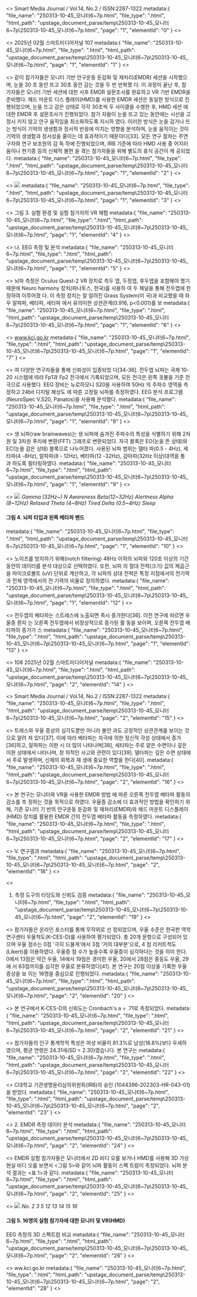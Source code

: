 <<BLOCKEND>>
Smart Media Journal / Vol.14, No.2 / ISSN:2287-1322
metadata:{
  "file_name": "250313-10-45_모니터6~7p.html",
  "file_type": ".html",
  "html_path": "upstage_document_parse/temp\\250313-10-45_모니터6~7p\\250313-10-45_모니터6~7p.html",
  "page": "1",
  "elementId": "0"
}
<<BLOCKEND>>

<<BLOCKEND>>
2025년 02월 스마트미디어저널 107
metadata:{
  "file_name": "250313-10-45_모니터6~7p.html",
  "file_type": ".html",
  "html_path": "upstage_document_parse/temp\\250313-10-45_모니터6~7p\\250313-10-45_모니터6~7p.html",
  "page": "1",
  "elementId": "1"
}
<<BLOCKEND>>

<<BLOCKEND>>
같이 참가자들은 모니터 기반 안구운동 둔감화
및 재처리(EMDR) 세션을 시작했으며, 눈을 30
초 동안 뜨고 30초 동안 감는 것을 두 번 반복했
다. 이 과정이 끝난 후, 참가자들은 모니터 기반
세션에 대한 사후 EMDR 설문조사를 완료하고
VR 기반 EMDR을 준비했다. 헤드 마운트 디스
플레이(HMD)를 사용한 EMDR 세션은 동일한
방식으로 진행되었으며, 눈을 뜨고 감은 상태로
각각 30초씩 두 사이클을 수행한 후, HMD 세션
에 대한 EMDR 후 설문조사가 진행되었다. 참가
자들이 눈을 뜨고 있는 동안에는 시선을 고정시
키지 않고 안구 움직임을 최소화하도록 지시하
였다. 이러한 방식은 눈을 감거나 뜨는 방식이
기억의 생생함과 정서적 반응에 미치는 영향을
분석하며, 눈을 움직이는 것이 기억의 생생함과
정서성을 줄이는 데 효과적이기 때문이다[33].
모든 연구 절차는 주연구자와 연구 보조원의 감
독 하에 진행되었으며, IRB 기준에 따라 HMD
사용 중 어지러움이나 현기증 등의 신체적 불편
을 겪는 참가자들을 위해 별도의 휴식 공간이 제
공되었다.
metadata:{
  "file_name": "250313-10-45_모니터6~7p.html",
  "file_type": ".html",
  "html_path": "upstage_document_parse/temp\\250313-10-45_모니터6~7p\\250313-10-45_모니터6~7p.html",
  "page": "1",
  "elementId": "2"
}
<<BLOCKEND>>

<<BLOCKEND>>
![](./Items/3_page_1_figure_1.png)
metadata:{
  "file_name": "250313-10-45_모니터6~7p.html",
  "file_type": ".html",
  "html_path": "upstage_document_parse/temp\\250313-10-45_모니터6~7p\\250313-10-45_모니터6~7p.html",
  "page": "1",
  "elementId": "3"
}
<<BLOCKEND>>

<<BLOCKEND>>
그림 3. 실험 환경 및 실험 참가자의 VR 체험
metadata:{
  "file_name": "250313-10-45_모니터6~7p.html",
  "file_type": ".html",
  "html_path": "upstage_document_parse/temp\\250313-10-45_모니터6~7p\\250313-10-45_모니터6~7p.html",
  "page": "1",
  "elementId": "4"
}
<<BLOCKEND>>

<<BLOCKEND>>
나. EEG 측정 및 분석
metadata:{
  "file_name": "250313-10-45_모니터6~7p.html",
  "file_type": ".html",
  "html_path": "upstage_document_parse/temp\\250313-10-45_모니터6~7p\\250313-10-45_모니터6~7p.html",
  "page": "1",
  "elementId": "5"
}
<<BLOCKEND>>

<<BLOCKEND>>
뇌파 측정은 Oculus Quest-2 VR 장치로 측두
엽, 두정엽, 후두엽을 포함해야 했기 때문에
Neuro harmony 장치(파나토스, 한국)를 사용하
여 두 채널을 통해 전두엽에 한정하여 이루어졌
다. 이 측정 장치는 잘 알려진 Grass System(미
국)과 비교했을 때 좌우 알파파, 베타파, 세타파
에서 유의미한 상관관계(0.916, p<0.001)를 보
metadata:{
  "file_name": "250313-10-45_모니터6~7p.html",
  "file_type": ".html",
  "html_path": "upstage_document_parse/temp\\250313-10-45_모니터6~7p\\250313-10-45_모니터6~7p.html",
  "page": "1",
  "elementId": "6"
}
<<BLOCKEND>>

<<BLOCKEND>>
www.kci.go.kr
metadata:{
  "file_name": "250313-10-45_모니터6~7p.html",
  "file_type": ".html",
  "html_path": "upstage_document_parse/temp\\250313-10-45_모니터6~7p\\250313-10-45_모니터6~7p.html",
  "page": "1",
  "elementId": "7"
}
<<BLOCKEND>>

<<BLOCKEND>>
여 다양한 연구자들을 통해 신뢰성이 입증되었
다[34-36]. 전두엽 뇌파는 국제 10-20 시스템에
따라 Fp1과 Fp2 전극에서 기록되었으며, 모든
전극은 왼쪽 귓불을 기준 전극으로 사용했다.
EEG 장비는 뉴로하모니 S20을 사용하여 50Hz
의 주파수 영역을 측정하고 24bit 디지털 해상도
에 따른 고정밀 뇌파를 측정하였다. EEG 분석
프로그램(NeuroSpec V.S20, Panatos)을 사용해
분석했다.
metadata:{
  "file_name": "250313-10-45_모니터6~7p.html",
  "file_type": ".html",
  "html_path": "upstage_document_parse/temp\\250313-10-45_모니터6~7p\\250313-10-45_모니터6~7p.html",
  "page": "1",
  "elementId": "8"
}
<<BLOCKEND>>

<<BLOCKEND>>
생 뇌파(raw brainwaves)는 생 뇌파에 숨겨진
주파수의 특성을 식별하기 위해 2차원 및 3차원
푸리에 변환(FFT) 그래프로 변환되었다. 자극
블록은 EO(눈을 뜬 상태)와 EC(눈을 감은 상태)
블록으로 나누어졌다. 사용된 뇌파 범위는 델타
파(0.5 - 4Hz), 세타파(4 -8Hz), 알파파(8 - 12Hz),
베타파(12 -32Hz), 감마파(32Hz 이상)대역을 통
과 하도록 필터링하였다.
metadata:{
  "file_name": "250313-10-45_모니터6~7p.html",
  "file_type": ".html",
  "html_path": "upstage_document_parse/temp\\250313-10-45_모니터6~7p\\250313-10-45_모니터6~7p.html",
  "page": "1",
  "elementId": "9"
}
<<BLOCKEND>>

<<BLOCKEND>>
![](./Items/10_page_1_figure_2.png)
*Gamma (32Hz~) N Awareness
Beta(12~32Hz) Alertness
Alpha (8~12Hz) Relaxed
Theta (4~8Hz) Tired
Delta (0.5~4Hz) Sleep*
#### 그림 4. 뇌파 타입과 왼쪽 베타파 밴드
metadata:{
  "file_name": "250313-10-45_모니터6~7p.html",
  "file_type": ".html",
  "html_path": "upstage_document_parse/temp\\250313-10-45_모니터6~7p\\250313-10-45_모니터6~7p.html",
  "page": "1",
  "elementId": "10"
}
<<BLOCKEND>>

<<BLOCKEND>>
노이즈를 방지하기 위해(notch filtering)
48Hz 이하의 뇌파와 120초 이상의 기간 동안의
데이터를 분석 대상으로 선택하였다. 또한, 뇌파
의 절대 전력(크기) 값의 제곱근을 마이크로볼트
(uV) 단위로 계산하고, 각 뇌파의 상대 전력은
특정 지점에서의 전기력과 전체 영역에서의 전
기력의 비율로 정의하였다.
metadata:{
  "file_name": "250313-10-45_모니터6~7p.html",
  "file_type": ".html",
  "html_path": "upstage_document_parse/temp\\250313-10-45_모니터6~7p\\250313-10-45_모니터6~7p.html",
  "page": "1",
  "elementId": "12"
}
<<BLOCKEND>>

<<BLOCKEND>>
전두엽의 베타파는 스트레스에 노출되면 즉시
증가한다[36]. 이전 연구에 따르면 우울증 환자
는 오른쪽 전두엽에서 비정상적으로 증가된 활
동을 보이며, 오른쪽 전두엽 베타파의 증가가 스
metadata:{
  "file_name": "250313-10-45_모니터6~7p.html",
  "file_type": ".html",
  "html_path": "upstage_document_parse/temp\\250313-10-45_모니터6~7p\\250313-10-45_모니터6~7p.html",
  "page": "1",
  "elementId": "13"
}
<<BLOCKEND>>

<<BLOCKEND>>
108 2025년 02월 스마트미디어저널
metadata:{
  "file_name": "250313-10-45_모니터6~7p.html",
  "file_type": ".html",
  "html_path": "upstage_document_parse/temp\\250313-10-45_모니터6~7p\\250313-10-45_모니터6~7p.html",
  "page": "2",
  "elementId": "14"
}
<<BLOCKEND>>

<<BLOCKEND>>
Smart Media Journal / Vol.14, No.2 / ISSN:2287-1322
metadata:{
  "file_name": "250313-10-45_모니터6~7p.html",
  "file_type": ".html",
  "html_path": "upstage_document_parse/temp\\250313-10-45_모니터6~7p\\250313-10-45_모니터6~7p.html",
  "page": "2",
  "elementId": "15"
}
<<BLOCKEND>>

<<BLOCKEND>>
트레스와 우울 증상의 심각도뿐만 아니라 불안
과도 긍정적인 상관관계를 보이는 것으로 알려
져 있다[37]. 이에 따라 베타파는 자극에 의한
정신적 각성 상태에서 증가[36]하고, 알파파는
이완 시 더 많이 나타나며[38], 세타파는 주로
얕은 수면이나 깊은 이완 상태에서 나타나며, 창
의적인 사고와 관련이 있다[39]. 델타파는 깊은
수면 상태에서 주로 발생하며, 신체의 회복과 재
생에 중요한 역할을 한다[40].
metadata:{
  "file_name": "250313-10-45_모니터6~7p.html",
  "file_type": ".html",
  "html_path": "upstage_document_parse/temp\\250313-10-45_모니터6~7p\\250313-10-45_모니터6~7p.html",
  "page": "2",
  "elementId": "16"
}
<<BLOCKEND>>

<<BLOCKEND>>
본 연구는 모니터와 VR을 사용한 EMDR 방법
에 따른 오른쪽 전두엽 베타파 활동의 감소를 측
정하는 것을 목적으로 하였다. 우울증 감소에 더
효과적인 방법을 확인하기 위해, 기존 모니터 기
반의 안구운동 둔감화 및 재처리(EMDR)와 헤드
마운트 디스플레이(HMD) 장치를 활용한 EMDR
간의 전두엽 베타파 활동을 측정하였다.
metadata:{
  "file_name": "250313-10-45_모니터6~7p.html",
  "file_type": ".html",
  "html_path": "upstage_document_parse/temp\\250313-10-45_모니터6~7p\\250313-10-45_모니터6~7p.html",
  "page": "2",
  "elementId": "17"
}
<<BLOCKEND>>

<<BLOCKEND>>
V. 연구결과
metadata:{
  "file_name": "250313-10-45_모니터6~7p.html",
  "file_type": ".html",
  "html_path": "upstage_document_parse/temp\\250313-10-45_모니터6~7p\\250313-10-45_모니터6~7p.html",
  "page": "2",
  "elementId": "18"
}
<<BLOCKEND>>

<<BLOCKEND>>
1. 측정 도구의 타당도와 신뢰도 검증
metadata:{
  "file_name": "250313-10-45_모니터6~7p.html",
  "file_type": ".html",
  "html_path": "upstage_document_parse/temp\\250313-10-45_모니터6~7p\\250313-10-45_모니터6~7p.html",
  "page": "2",
  "elementId": "19"
}
<<BLOCKEND>>

<<BLOCKEND>>
참가자들은 온라인 포스터를 통해 무작위로 선
정되었으며, 우울 수준은 한국판 역학연구센터
우울척도(K-CES-D)를 사용하여 평가되었다.
총 20개 문항으로 구성되어 있으며 우울 점수는
0점 '극히 드물게'에서 3점 '거의 대부분'으로, 4
점 리커트척도(Likert)를 이용하였다. 우울증 점
수가 높을수록 우울증이 심각하다는 것을 의미
한다. 0에서 13점은 약간 우울, 14에서 19점은
경미한 우울, 20에서 28점은 중등도 우울, 29에
서 63점까지를 심각한 우울로 분류하였다[41].
본 연구는 20점 이상을 기록한 우울 증상을 보
이는 16명을 중심으로 진행되었다.
metadata:{
  "file_name": "250313-10-45_모니터6~7p.html",
  "file_type": ".html",
  "html_path": "upstage_document_parse/temp\\250313-10-45_모니터6~7p\\250313-10-45_모니터6~7p.html",
  "page": "2",
  "elementId": "20"
}
<<BLOCKEND>>

<<BLOCKEND>>
본 연구에서 K-CES-D의 신뢰도는
Cronbach's a = .71로 측정되었다.
metadata:{
  "file_name": "250313-10-45_모니터6~7p.html",
  "file_type": ".html",
  "html_path": "upstage_document_parse/temp\\250313-10-45_모니터6~7p\\250313-10-45_모니터6~7p.html",
  "page": "2",
  "elementId": "21"
}
<<BLOCKEND>>

<<BLOCKEND>>
참가자들의 인구 통계학적 특성은 여성 비율이
81.3%로 남성(18.8%)보다 우세하였으며, 평균
연령은 24.31세(SD = 2.30)였습니다. 본 연구는
metadata:{
  "file_name": "250313-10-45_모니터6~7p.html",
  "file_type": ".html",
  "html_path": "upstage_document_parse/temp\\250313-10-45_모니터6~7p\\250313-10-45_모니터6~7p.html",
  "page": "2",
  "elementId": "22"
}
<<BLOCKEND>>

<<BLOCKEND>>
C대학교 기관생명윤리심의위원회(IRB)의 승인
(1044396-202303-HR-043-01)을 받았다.
metadata:{
  "file_name": "250313-10-45_모니터6~7p.html",
  "file_type": ".html",
  "html_path": "upstage_document_parse/temp\\250313-10-45_모니터6~7p\\250313-10-45_모니터6~7p.html",
  "page": "2",
  "elementId": "23"
}
<<BLOCKEND>>

<<BLOCKEND>>
2. EMDR 측정 데이터 분석
metadata:{
  "file_name": "250313-10-45_모니터6~7p.html",
  "file_type": ".html",
  "html_path": "upstage_document_parse/temp\\250313-10-45_모니터6~7p\\250313-10-45_모니터6~7p.html",
  "page": "2",
  "elementId": "24"
}
<<BLOCKEND>>

<<BLOCKEND>>
EMDR 실험 참가자들은 모니터에서 2D 비디
오를 보거나 HMD를 사용해 3D 가상 현실 비디
오를 보면서 <그림 5>와 같이 뇌파 활동이 스펙
트럼이 측정되었다. 뇌파 분석 결과는 <표 1>과
같다.
metadata:{
  "file_name": "250313-10-45_모니터6~7p.html",
  "file_type": ".html",
  "html_path": "upstage_document_parse/temp\\250313-10-45_모니터6~7p\\250313-10-45_모니터6~7p.html",
  "page": "2",
  "elementId": "25"
}
<<BLOCKEND>>

<<BLOCKEND>>
![](./Items/26_page_2_figure_1.png)
*No.
2
3
5
12
13
14
15
16*
#### 그림 5. 16명의 실험 참가자에 대한 모니터 및 VR(HMD)
EEG 측정의 3D 스펙트럼 비교
metadata:{
  "file_name": "250313-10-45_모니터6~7p.html",
  "file_type": ".html",
  "html_path": "upstage_document_parse/temp\\250313-10-45_모니터6~7p\\250313-10-45_모니터6~7p.html",
  "page": "2",
  "elementId": "26"
}
<<BLOCKEND>>

<<BLOCKEND>>
ww.kci.go.kr
metadata:{
  "file_name": "250313-10-45_모니터6~7p.html",
  "file_type": ".html",
  "html_path": "upstage_document_parse/temp\\250313-10-45_모니터6~7p\\250313-10-45_모니터6~7p.html",
  "page": "2",
  "elementId": "28"
}
<<BLOCKEND>>